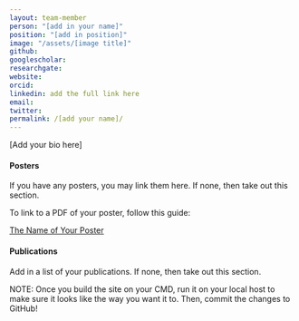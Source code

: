 ```yaml
---
layout: team-member
person: "[add in your name]"
position: "[add in position]"
image: "/assets/[image title]"
github: 
googlescholar: 
researchgate: 
website: 
orcid: 
linkedin: add the full link here
email:
twitter:
permalink: /[add your name]/
---
```


[Add your bio here]

#### Posters

If you have any posters, you may link them here. If none, then take out this section.

To link to a PDF of your poster, follow this guide:

[The Name of Your Poster](/research_images/name_of_poster.pdf/)

#### Publications

Add in a list of your publications. If none, then take out this section.

NOTE: Once you build the site on your CMD, run it on your local host to make sure it looks like the way you want it to. Then, commit the changes to GitHub!